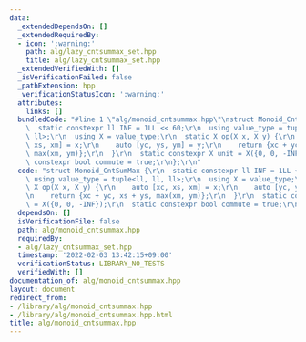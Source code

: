 ```yaml
---
data:
  _extendedDependsOn: []
  _extendedRequiredBy:
  - icon: ':warning:'
    path: alg/lazy_cntsummax_set.hpp
    title: alg/lazy_cntsummax_set.hpp
  _extendedVerifiedWith: []
  _isVerificationFailed: false
  _pathExtension: hpp
  _verificationStatusIcon: ':warning:'
  attributes:
    links: []
  bundledCode: "#line 1 \"alg/monoid_cntsummax.hpp\"\nstruct Monoid_CntSumMax {\r\n\
    \  static constexpr ll INF = 1LL << 60;\r\n  using value_type = tuple<ll, ll,\
    \ ll>;\r\n  using X = value_type;\r\n  static X op(X x, X y) {\r\n    auto [xc,\
    \ xs, xm] = x;\r\n    auto [yc, ys, ym] = y;\r\n    return {xc + yc, xs + ys,\
    \ max(xm, ym)};\r\n  }\r\n  static constexpr X unit = X({0, 0, -INF});\r\n  static\
    \ constexpr bool commute = true;\r\n};\r\n"
  code: "struct Monoid_CntSumMax {\r\n  static constexpr ll INF = 1LL << 60;\r\n \
    \ using value_type = tuple<ll, ll, ll>;\r\n  using X = value_type;\r\n  static\
    \ X op(X x, X y) {\r\n    auto [xc, xs, xm] = x;\r\n    auto [yc, ys, ym] = y;\r\
    \n    return {xc + yc, xs + ys, max(xm, ym)};\r\n  }\r\n  static constexpr X unit\
    \ = X({0, 0, -INF});\r\n  static constexpr bool commute = true;\r\n};\r\n"
  dependsOn: []
  isVerificationFile: false
  path: alg/monoid_cntsummax.hpp
  requiredBy:
  - alg/lazy_cntsummax_set.hpp
  timestamp: '2022-02-03 13:42:15+09:00'
  verificationStatus: LIBRARY_NO_TESTS
  verifiedWith: []
documentation_of: alg/monoid_cntsummax.hpp
layout: document
redirect_from:
- /library/alg/monoid_cntsummax.hpp
- /library/alg/monoid_cntsummax.hpp.html
title: alg/monoid_cntsummax.hpp
---
```

